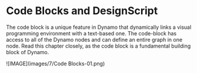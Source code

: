 # Code Blocks and DesignScript

The code block is a unique feature in Dynamo that dynamically links a visual programming environment with a text-based one.  The code-block has access to all of the Dynamo nodes and can define an entire graph in one node.  Read this chapter closely, as the code block is a fundamental building block of Dynamo.

![IMAGE](images/7/Code Blocks-01.png)
